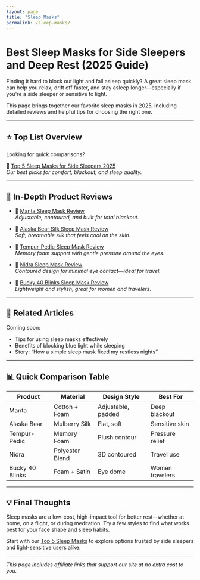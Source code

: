```yaml
---
layout: page
title: "Sleep Masks"
permalink: /sleep-masks/
---
```


# Best Sleep Masks for Side Sleepers and Deep Rest (2025 Guide)

Finding it hard to block out light and fall asleep quickly? A great sleep mask can help you relax, drift off faster, and stay asleep longer—especially if you're a side sleeper or sensitive to light.

This page brings together our favorite sleep masks in 2025, including detailed reviews and helpful tips for choosing the right one.

---

## ⭐ Top List Overview

Looking for quick comparisons?

🔗 [Top 5 Sleep Masks for Side Sleepers 2025](/2025-05-14-top-5-sleep-masks-2025/)  
*Our best picks for comfort, blackout, and sleep quality.*

---

## 🧪 In-Depth Product Reviews

- 🔗 [Manta Sleep Mask Review](/2025-05-13-manta-sleep-mask-review/)  
  *Adjustable, contoured, and built for total blackout.*

- 🔗 [Alaska Bear Silk Sleep Mask Review](/2025-05-14-alaska-bear-silk-sleep-mask-review/)  
  *Soft, breathable silk that feels cool on the skin.*

- 🔗 [Tempur-Pedic Sleep Mask Review](/2025-05-14-tempur-pedic-sleep-mask-review/)  
  *Memory foam support with gentle pressure around the eyes.*

- 🔗 [Nidra Sleep Mask Review](/2025-05-14-nidra-sleep-mask-review/)  
  *Contoured design for minimal eye contact—ideal for travel.*

- 🔗 [Bucky 40 Blinks Sleep Mask Review](/2025-05-14-bucky-40-blinks-review/)  
  *Lightweight and stylish, great for women and travelers.*

---

## 📖 Related Articles

Coming soon:  
- Tips for using sleep masks effectively  
- Benefits of blocking blue light while sleeping  
- Story: “How a simple sleep mask fixed my restless nights”

---

## 📊 Quick Comparison Table

| Product               | Material       | Design Style   | Best For          |
|-----------------------|----------------|----------------|-------------------|
| Manta                 | Cotton + Foam  | Adjustable, padded | Deep blackout |
| Alaska Bear           | Mulberry Silk  | Flat, soft      | Sensitive skin    |
| Tempur-Pedic          | Memory Foam    | Plush contour   | Pressure relief   |
| Nidra                 | Polyester Blend| 3D contoured    | Travel use        |
| Bucky 40 Blinks       | Foam + Satin   | Eye dome        | Women travelers   |

---

## 💡 Final Thoughts

Sleep masks are a low-cost, high-impact tool for better rest—whether at home, on a flight, or during meditation. Try a few styles to find what works best for your face shape and sleep habits.

Start with our [Top 5 Sleep Masks](/2025-05-14-top-5-sleep-masks-2025/) to explore options trusted by side sleepers and light-sensitive users alike.

---

*This page includes affiliate links that support our site at no extra cost to you.*
